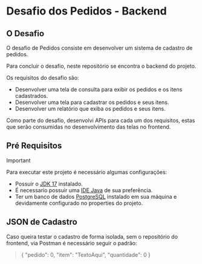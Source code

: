 # Desafio dos Pedidos - Backend
## O Desafio
O desafio de Pedidos consiste em desenvolver um sistema de cadastro de pedidos.


Para concluir o desafio, neste repositório se encontra o backend do projeto.


Os requisitos do desafio são:
   + Desenvolver uma tela de consulta para exibir os pedidos e os itens cadastrados.
   + Desenvolver uma tela para cadastrar os pedidos e seus itens.
   + Desenvolver um relatório que exiba os pedidos e seus itens.
   
Como parte do desafio, desenvolvi APIs para cada um dos requisitos, estas que serão consumidas no desenvolvimento das telas no frontend.

## Pré Requisitos
> [!IMPORTANT]
> Para executar este projeto é necessário algumas configurações:
> + Possuir  o [JDK 17](https://download.oracle.com/java/17/latest/jdk-17_windows-x64_bin.exe) instalado.
> + É necessario possuir uma [IDE Java](https://spring.io/tools) de sua preferência. 
> + Ter um banco de dados [PostgreSQL](https://www.postgresql.org/download/) instalado em sua máquina e devidamente configurado no properties do projeto.

## JSON de Cadastro
Caso queira testar o cadastro de forma isolada, sem o repositório do frontend, via Postman é necessário seguir o padrão:
> {
>    "pedido": 0,
>    "item": "TextoAqui",
>    "quantidade": 0
> }

